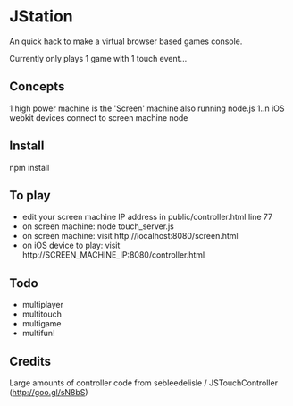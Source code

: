 JStation
=========

An quick hack to make a virtual browser based games console.

Currently only plays 1 game with 1 touch event...


Concepts
---------
1 high power machine is the 'Screen' machine also running node.js
1..n iOS webkit devices connect to screen machine node


Install
--------
npm install


To play
--------
* edit your screen machine IP address in public/controller.html line 77
* on screen machine: node touch_server.js
* on screen machine: visit http://localhost:8080/screen.html
* on iOS device to play: visit http://SCREEN_MACHINE_IP:8080/controller.html


Todo
-----
* multiplayer
* multitouch
* multigame
* multifun!

Credits
--------
Large amounts of controller code from sebleedelisle / JSTouchController (http://goo.gl/sN8bS) 